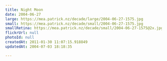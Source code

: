 ```yaml
---
title: Night Moon
date: 2004-06-27
large: https://mea.patrick.nz/decade/large/2004-06-27-1575.jpg
small: https://mea.patrick.nz/decade/small/2004-06-27-1575.jpg
smallRetina: https://mea.patrick.nz/decade/small/2004-06-27-1575@2x.jpg
flickrUrl: null
photoId: null
createdAt: 2011-01-30 11:07:15.918849
updatedAt: 2004-07-03 18:18:35

---
```


